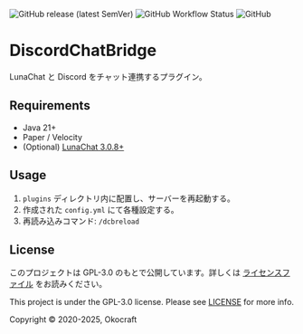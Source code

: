 ![GitHub release (latest SemVer)](https://img.shields.io/github/v/release/okocraft/DiscordChatBridge)
![GitHub Workflow Status](https://img.shields.io/github/actions/workflow/status/okocraft/DiscordChatBridge/maven.yml?branch=master)
![GitHub](https://img.shields.io/github/license/okocraft/DiscordChatBridge)

# DiscordChatBridge

LunaChat と Discord をチャット連携するプラグイン。

## Requirements

- Java 21+
- Paper / Velocity
- (Optional) [LunaChat 3.0.8+](https://github.com/ucchyocean/LunaChat/releases/tag/v3.0.8)

## Usage

1. `plugins` ディレクトリ内に配置し、サーバーを再起動する。
2. 作成された `config.yml` にて各種設定する。
3. 再読み込みコマンド: `/dcbreload`

## License

このプロジェクトは GPL-3.0 のもとで公開しています。詳しくは [ライセンスファイル](LICENSE) をお読みください。

This project is under the GPL-3.0 license. Please see [LICENSE](LICENSE) for more info.

Copyright © 2020-2025, Okocraft
